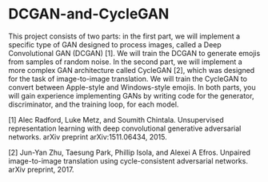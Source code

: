 # DCGAN-and-CycleGAN

This project consists of two parts: in the first part, we will implement a specific type of GAN designed to process images, called a Deep Convolutional GAN (DCGAN) [1]. We will train the DCGAN to generate emojis from samples of random noise. In the second part, we will implement a more complex GAN architecture called CycleGAN [2], which was designed for the task of image-to-image translation. We will train the CycleGAN to convert between Apple-style and Windows-style emojis. In both parts, you will gain experience implementing GANs by writing code for the generator, discriminator, and the training loop, for each model.

[1] Alec Radford, Luke Metz, and Soumith Chintala. Unsupervised representation learning with deep convolutional generative adversarial networks. arXiv preprint arXiv:1511.06434, 2015.

[2] Jun-Yan Zhu, Taesung Park, Phillip Isola, and Alexei A Efros. Unpaired image-to-image translation using cycle-consistent adversarial networks. arXiv preprint, 2017.

